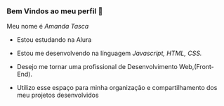 ### Bem Vindos ao meu perfil 🖤
Meu nome é _Amanda Tasca_

- Estou estudando na Alura

- Estou me desenvolvendo na línguagem  *_Javascript, HTML, CSS._*

- Desejo me tornar uma profissional de Desenvolvimento Web,(Front-End).

- Utilizo esse espaço para minha organização e compartilhamento dos meu projetos desenvolvidos
